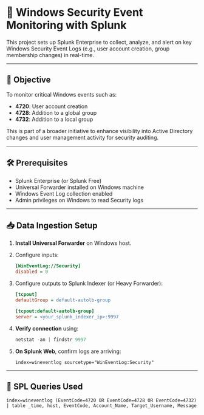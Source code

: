# 🔐 Windows Security Event Monitoring with Splunk

This project sets up Splunk Enterprise to collect, analyze, and alert on key Windows Security Event Logs (e.g., user account creation, group membership changes) in real-time.

---

## 📌 Objective

To monitor critical Windows events such as:
- **4720**: User account creation
- **4728**: Addition to a global group
- **4732**: Addition to a local group

This is part of a broader initiative to enhance visibility into Active Directory changes and user management activity for security auditing.

---

## 🛠️ Prerequisites

- Splunk Enterprise (or Splunk Free)
- Universal Forwarder installed on Windows machine
- Windows Event Log collection enabled
- Admin privileges on Windows to read Security logs

---

## 📥 Data Ingestion Setup

1. **Install Universal Forwarder** on Windows host.
2. Configure inputs:
    ```ini
    [WinEventLog://Security]
    disabled = 0
    ```
3. Configure outputs to Splunk Indexer (or Heavy Forwarder):
    ```ini
    [tcpout]
    defaultGroup = default-autolb-group

    [tcpout:default-autolb-group]
    server = <your_splunk_indexer_ip>:9997
    ```

4. **Verify connection** using:
    ```powershell
    netstat -an | findstr 9997
    ```

5. **On Splunk Web**, confirm logs are arriving:
    ```
    index=wineventlog sourcetype="WinEventLog:Security"
    ```

---

## 🔎 SPL Queries Used

```spl
index=wineventlog (EventCode=4720 OR EventCode=4728 OR EventCode=4732)
| table _time, host, EventCode, Account_Name, Target_Username, Message
